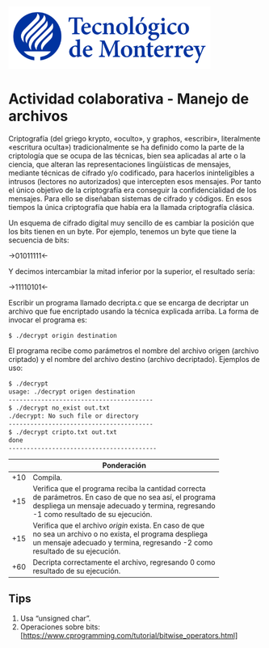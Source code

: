 ![Tec de Monterrey](images/logotecmty.png)
# Actividad colaborativa - Manejo de archivos

Criptografía (del griego krypto, «oculto», y graphos, «escribir», literalmente «escritura oculta») tradicionalmente se ha definido como la parte de la criptología que se ocupa de las técnicas, bien sea aplicadas al arte o la ciencia, que alteran las representaciones lingüísticas de mensajes, mediante técnicas de cifrado y/o codificado, para hacerlos ininteligibles a intrusos (lectores no autorizados) que intercepten esos mensajes. Por tanto el único objetivo de la criptografía era conseguir la confidencialidad de los mensajes. Para ello se diseñaban sistemas de cifrado y códigos. En esos tiempos la única criptografía que había era la llamada criptografía clásica.

Un esquema de cifrado digital muy sencillo de es cambiar la posición que los bits tienen en un byte. Por ejemplo, tenemos un byte que tiene la secuencia de bits:

->01011111<-

Y decimos intercambiar la mitad inferior por la superior, el resultado sería:

->11110101<-

Escribir un programa llamado decripta.c que se encarga de decriptar un archivo que fue encriptado usando la técnica explicada arriba. La forma de invocar el programa es:

```
$ ./decrypt origin destination
```

El programa recibe como parámetros el nombre del archivo origen (archivo criptado) y el nombre del archivo destino (archivo decriptado). Ejemplos de uso:

```
$ ./decrypt
usage: ./decrypt origen destination
----------------------------------------
$ ./decrypt no_exist out.txt
./decrypt: No such file or directory
----------------------------------------
$ ./decrypt cripto.txt out.txt
done
-----------------------------------------
```

|     | Ponderación                                                                                                                                                                                                 |
|-----|-------------------------------------------------------------------------------------------------------------------------------------------------------------------------------------------------------------|
| +10 | Compila. |
| +15 | Verifica que el programa reciba la cantidad correcta <br>de parámetros. En caso de que no sea así, el programa<br>despliega un mensaje adecuado y termina, regresando<br>-1 como resultado de su ejecución. |
| +15 | Verifica que el archivo *origin* exista. En caso de que<br>no sea un archivo o no exista, el programa despliega<br>un mensaje adecuado y termina, regresando -2 como<br>resultado de su ejecución.          |
| +60 | Decripta correctamente el archivo, regresando 0 como<br>resultado de su ejecución.                                                                                                                          |

## Tips
1. Usa “unsigned char”.
2. Operaciones sobre bits: [https://www.cprogramming.com/tutorial/bitwise_operators.html]
